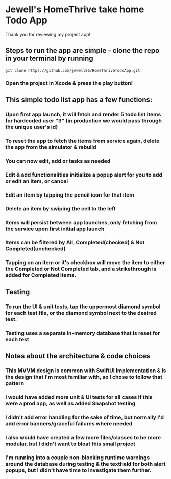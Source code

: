 #  Jewell's HomeThrive take home Todo App

Thank you for reviewing my project app! 

## Steps to run the app are simple - clone the repo in your terminal by running 
`git clone https://github.com/jewell86/HomeThriveTodoApp.git`
### Open the project in Xcode & press the play button!

## This simple todo list app has a few functions:
### Upon first app launch, it will fetch and render 5 todo list items for hardcoded user "3" (in production we would pass through the unique user's id)
### To reset the app to fetch the items from service again, delete the app from the simulator & rebuild
### You can now edit, add or tasks as needed
### Edit & add functionalities initialize a popup alert for you to add or edit an item, or cancel
### Edit an item by tapping the pencil icon for that item
### Delete an item by swiping the cell to the left
### Items will persist between app launches, only fetching from the service upon first initial app launch
### Items can be filtered by All, Completed(checked) & Not Completed(unchecked)
### Tapping on an item or it's checkbox will move the item to either the Completed or Not Completed tab, and a strikethrough is added for Completed items.

## Testing
### To run the UI & unit tests, tap the uppermost diamond symbol for each test file, or the diamond symbol next to the desired test.
### Testing uses a separate in-memory database that is reset for each test

## Notes about the architecture & code choices
### This MVVM design is common with SwiftUI implementation & is the design that I'm most familiar with, so I chose to follow that pattern
### I would have added more unit & UI tests for all cases if this were a prod app, as well as added Snapshot testing
### I didn't add error handling for the sake of time, but normally I'd add error banners/graceful failures where needed 
### I also would have created a few more files/classes to be more modular, but I didn't want to bloat this small project
### I'm running into a couple non-blocking runtime warnings around the database during testing & the textfield for both alert popups, but I didn't have time to investigate them further. 

